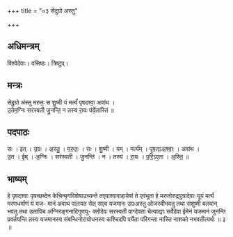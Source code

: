 +++
title = "०३ सेदुग्रो अस्तु"

+++
## अधिमन्त्रम्
विश्वेदेवाः। वसिष्ठः। त्रिष्टुप्।

## मन्त्रः
सेदु॒ग्रो अ॑स्तु मरुतः॒ स शु॒ष्मी यं मर्त्यं॑ पृषदश्वा॒ अवा॑थ ।  
उ॒तेम॒ग्निः सर॑स्वती जु॒नन्ति॒ न तस्य॑ रा॒यः प॑र्ये॒तास्ति॑ ॥

## पदपाठः
सः । इत् । उ॒ग्रः । अ॒स्तु॒ । म॒रु॒तः॒ । सः । शु॒ष्मी । यम् । मर्त्य॑म् । पृ॒ष॒त्ऽअ॒श्वाः॒ । अवा॑थ ।  
उ॒त । ई॒म् । अ॒ग्निः । सर॑स्वती । जु॒नन्ति॑ । न । तस्य॑ । रा॒यः । प॒रि॒ऽए॒ता । अ॒स्ति॒ ॥

## भाष्यम्
हे पृषदश्वाः पृषच्छब्देन केचिन्मृगविशेषाउच्यन्ते तएवाश्वावाहायेषां ते एवंभूता हे मरुतोरुद्रपुत्रादेवाः यूयं मर्त्यं मरणधर्माणं यं यज- मानं अवाथ पालयत सेत् सएव यजमानः उग्रःअस्तु ओजस्वीभवतु तथा सशुष्मी बलवान् भवतु तथा उतापिच अग्निरङ्गनादिगुणयु- क्तोदेवः सरस्वती वाग्देवता चेत्याद्याः सर्वेदेवा ईमेनं यजमानं जुनन्ति प्रवर्तयन्ति तस्य यजमानस्य संबन्धिनोरायोधनस्य कश्चिदपि पर्येता परिगन्ता नास्ति नाशको नभवतीत्यर्थः ॥ ३ ॥